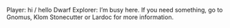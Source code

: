 Player: hi / hello
Dwarf Explorer: I’m busy here. If you need something, go to Gnomus, Klom Stonecutter or Lardoc for more information.